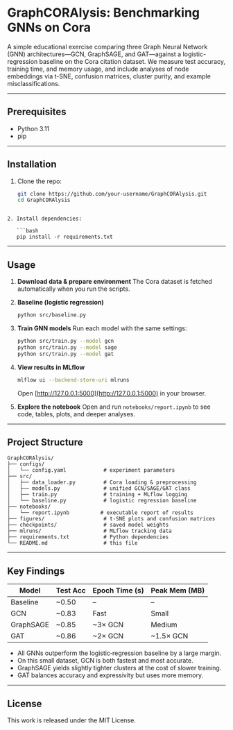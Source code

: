# GraphCORAlysis: Benchmarking GNNs on Cora

A simple educational exercise comparing three Graph Neural Network (GNN) architectures—GCN, GraphSAGE, and GAT—against a logistic-regression baseline on the Cora citation dataset. We measure test accuracy, training time, and memory usage, and include analyses of node embeddings via t-SNE, confusion matrices, cluster purity, and example misclassifications.

---

## Prerequisites

- Python 3.11  
- pip  

---

## Installation

1. Clone the repo:  
   ```bash
   git clone https://github.com/your-username/GraphCORAlysis.git
   cd GraphCORAlysis
```

2. Install dependencies:

   ```bash
   pip install -r requirements.txt
   ```

---

## Usage

1. **Download data & prepare environment**
   The Cora dataset is fetched automatically when you run the scripts.

2. **Baseline (logistic regression)**

   ```bash
   python src/baseline.py
   ```

3. **Train GNN models**
   Run each model with the same settings:

   ```bash
   python src/train.py --model gcn
   python src/train.py --model sage
   python src/train.py --model gat
   ```

4. **View results in MLflow**

   ```bash
   mlflow ui --backend-store-uri mlruns
   ```

   Open [http://127.0.0.1:5000](http://127.0.0.1:5000) in your browser.

5. **Explore the notebook**
   Open and run `notebooks/report.ipynb` to see code, tables, plots, and deeper analyses.

---

## Project Structure

````
GraphCORAlysis/
├── configs/  
│   └── config.yaml            # experiment parameters  
├── src/  
│   ├── data_loader.py         # Cora loading & preprocessing  
│   ├── models.py              # unified GCN/SAGE/GAT class  
│   ├── train.py               # training + MLflow logging  
│   └── baseline.py            # logistic regression baseline  
├── notebooks/  
│   └── report.ipynb          # executable report of results  
├── figures/                   # t-SNE plots and confusion matrices  
├── checkpoints/               # saved model weights  
├── mlruns/                    # MLflow tracking data  
├── requirements.txt           # Python dependencies  
└── README.md                  # this file  
````

---

## Key Findings

| Model     | Test Acc | Epoch Time (s) | Peak Mem (MB) |
| --------- | -------- | -------------- | ------------- |
| Baseline  | \~0.50   | –              | –             |
| GCN       | \~0.83   | Fast           | Small         |
| GraphSAGE | \~0.85   | \~3× GCN       | Medium        |
| GAT       | \~0.86   | \~2× GCN       | \~1.5× GCN    |

* All GNNs outperform the logistic‐regression baseline by a large margin.
* On this small dataset, GCN is both fastest and most accurate.
* GraphSAGE yields slightly tighter clusters at the cost of slower training.
* GAT balances accuracy and expressivity but uses more memory.

---

## License

This work is released under the MIT License.
```
